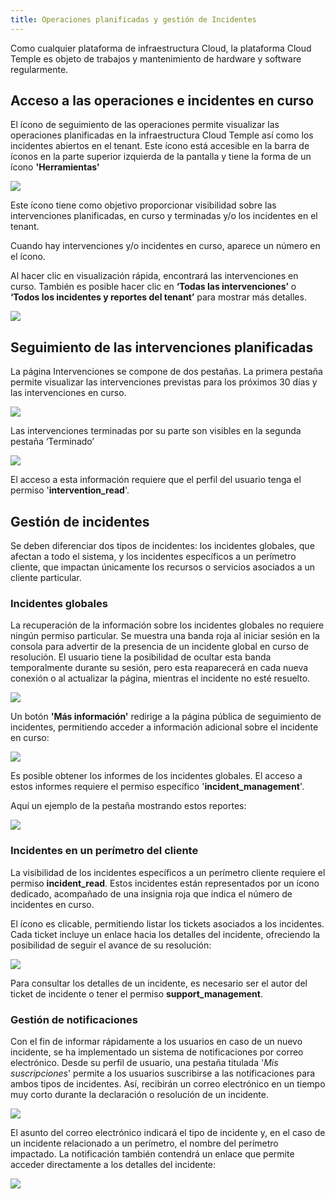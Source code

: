 ```yaml
---
title: Operaciones planificadas y gestión de Incidentes
---
```


Como cualquier plataforma de infraestructura Cloud, la plataforma Cloud Temple es objeto de trabajos y mantenimiento de hardware y software regularmente.

## Acceso a las operaciones e incidentes en curso

El ícono de seguimiento de las operaciones permite visualizar las operaciones planificadas en la infraestructura Cloud Temple así como los incidentes abiertos en el tenant. Este ícono está accesible en la barra de íconos en la parte superior izquierda de la pantalla y tiene la forma de un ícono __'Herramientas'__

![](images/shiva_intervention_menu01.png)

Este ícono tiene como objetivo proporcionar visibilidad sobre las intervenciones planificadas, en curso y terminadas y/o los incidentes en el tenant.

Cuando hay intervenciones y/o incidentes en curso, aparece un número en el ícono.

Al hacer clic en visualización rápida, encontrará las intervenciones en curso. También es posible hacer clic en __‘Todas las intervenciones’__ o __‘Todos los incidentes y reportes del tenant’__ para mostrar más detalles.

![](images/shiva_intervention_menu03.png)

## Seguimiento de las intervenciones planificadas

La página Intervenciones se compone de dos pestañas. La primera pestaña permite visualizar las intervenciones previstas para los próximos 30 días y las intervenciones en curso.

![](images/shiva_intervention_menu04.png)

Las intervenciones terminadas por su parte son visibles en la segunda pestaña ‘Terminado’

![](images/shiva_intervention_menu05.png)

El acceso a esta información requiere que el perfil del usuario tenga el permiso '**intervention_read**'.

## Gestión de incidentes

Se deben diferenciar dos tipos de incidentes: los incidentes globales, que afectan a todo el sistema, y los incidentes específicos a un perímetro cliente, que impactan únicamente los recursos o servicios asociados a un cliente particular.

### Incidentes globales

La recuperación de la información sobre los incidentes globales no requiere ningún permiso particular. Se muestra una banda roja al iniciar sesión en la consola para advertir de la presencia de un incidente global en curso de resolución. El usuario tiene la posibilidad de ocultar esta banda temporalmente durante su sesión, pero esta reaparecerá en cada nueva conexión o al actualizar la página, mientras el incidente no esté resuelto.

![](images/shiva_incident_001.png)

Un botón __'Más información'__ redirige a la página pública de seguimiento de incidentes, permitiendo acceder a información adicional sobre el incidente en curso:

![](images/shiva_incident_002.png)

Es posible obtener los informes de los incidentes globales. El acceso a estos informes requiere el permiso específico '**incident_management**'.

Aquí un ejemplo de la pestaña mostrando estos reportes:

![](images/shiva_incident_003.png)

### Incidentes en un perímetro del cliente

La visibilidad de los incidentes específicos a un perímetro cliente requiere el permiso **incident_read**. Estos incidentes están representados por un ícono dedicado, acompañado de una insignia roja que indica el número de incidentes en curso.

El ícono es clicable, permitiendo listar los tickets asociados a los incidentes. Cada ticket incluye un enlace hacia los detalles del incidente, ofreciendo la posibilidad de seguir el avance de su resolución:

![](images/shiva_incident_004.png)

Para consultar los detalles de un incidente, es necesario ser el autor del ticket de incidente o tener el permiso **support_management**.

### Gestión de notificaciones

Con el fin de informar rápidamente a los usuarios en caso de un nuevo incidente, se ha implementado un sistema de notificaciones por correo electrónico. Desde su perfil de usuario, una pestaña titulada '*Mis suscripciones*' permite a los usuarios suscribirse a las notificaciones para ambos tipos de incidentes. Así, recibirán un correo electrónico en un tiempo muy corto durante la declaración o resolución de un incidente.

![](images/shiva_incident_005.png)

El asunto del correo electrónico indicará el tipo de incidente y, en el caso de un incidente relacionado a un perímetro, el nombre del perímetro impactado. La notificación también contendrá un enlace que permite acceder directamente a los detalles del incidente:

![](images/shiva_incident_006.png)